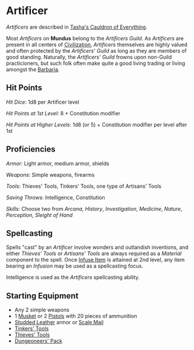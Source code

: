 # Artificer

*Artificers* are described in [Tasha's Cauldron of Everything](https://www.dndbeyond.com/sources/tcoe/artificer#Artificer).

Most *Artificers* on **Mundus** belong to the *Artificers Guild*. As *Artificers* are present in all centers of
[Civilization](../background/civilization.md), *Artificers* themselves are highly valued and often protected by the *Artificers' Guild* as
long as they are members of good standing. Naturally, the *Artificers' Guild* frowns upon non-Guild practicioners, but such folk often
make quite a good living trading or living amongst the [Barbaria](../background/barbaria.md).

## Hit Points

*Hit Dice*: 1d8 per Artificer level

*Hit Points at 1st Level*: 8 + Constitution modifier

*Hit Points at Higher Levels*: 1d8 (or 5) + Constitution modifier per level after 1st

## Proficiencies

*Armor*: Light armor, medium armor, shields

*Weapons*: Simple weapons, firearms

*Tools*: Thieves' Tools, Tinkers' Tools, one type of Artisans' Tools

*Saving Throws*: Intelligence, Constitution

*Skills*: Choose two from *Arcana*, *History*, *Investigation*, *Medicine*, *Nature*, *Perception*, *Sleight of Hand*

## Spellcasting

Spells "cast" by an *Artificer* involve wonders and outlandish inventions, and either *Thieves' Tools* or *Artisans' Tools* are always
required as a *Material* component to the spell. Once [Infuse Item] is attained at 2nd level, any item bearing an *Infusion* may be used
as a spellcasting focus.

Intelligence is used as the *Artificers* spellcasting ability.

## Starting Equipment

- Any 2 simple weapons
- 1 [Musket][1] or 2 [Pistols][1] with 20 pieces of ammunition
- [Studded Leather] armor or [Scale Mail]
- [Tinkers' Tools]
- [Thieves' Tools]
- [Dungeoneers' Pack]

[1]: https://www.dndbeyond.com/sources/dmg/dungeon-masters-workshop#Firearms
[Studded Leather]: https://www.dndbeyond.com/equipment/studded-leather
[Scale Mail]: https://www.dndbeyond.com/equipment/scale-mail
[Tinkers' Tools]: https://www.dndbeyond.com/equipment/tinkers-tools
[Thieves' Tools]: https://www.dndbeyond.com/equipment/thieves-tools
[Dungeoneers' Pack]: https://www.dndbeyond.com/equipment/dungeoneers-pack
[Infuse Item]: https://www.dndbeyond.com/sources/tcoe/artificer#InfuseItem
